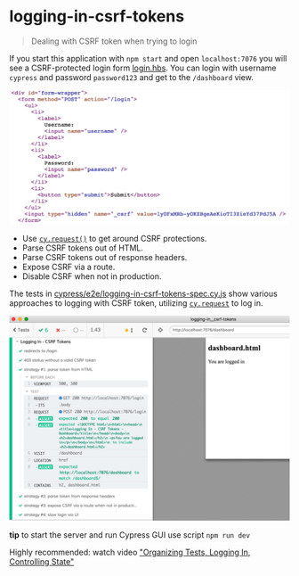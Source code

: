 # logging-in-csrf-tokens

> Dealing with CSRF token when trying to login

If you start this application with `npm start` and open `localhost:7076` you will see a CSRF-protected login form [login.hbs](login.hbs). You can login with username `cypress` and password `password123` and get to the `/dashboard` view.

![Login](images/csrf.png)

- Use [`cy.request()`](https://on.cypress.io/request) to get around CSRF protections.
- Parse CSRF tokens out of HTML.
- Parse CSRF tokens out of response headers.
- Expose CSRF via a route.
- Disable CSRF when not in production.

The tests in [cypress/e2e/logging-in-csrf-tokens-spec.cy.js](cypress/e2e/logging-in-csrf-tokens-spec.cy.js) show various approaches to logging with CSRF token, utilizing [`cy.request`](https://on.cypress.io/request) to log in.

![Tests](images/tests.png)

**tip** to start the server and run Cypress GUI use script `npm run dev`

Highly recommended: watch video ["Organizing Tests, Logging In, Controlling State"](https://www.youtube.com/watch?v=5XQOK0v_YRE)
